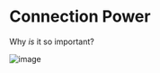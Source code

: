 # Connection Power
Why *is* it so important?

![image](assets/documentation/images/daya.png)

<style>
    .documentation .ConnectionPower img {
        width: 250px;
    }
</style>
